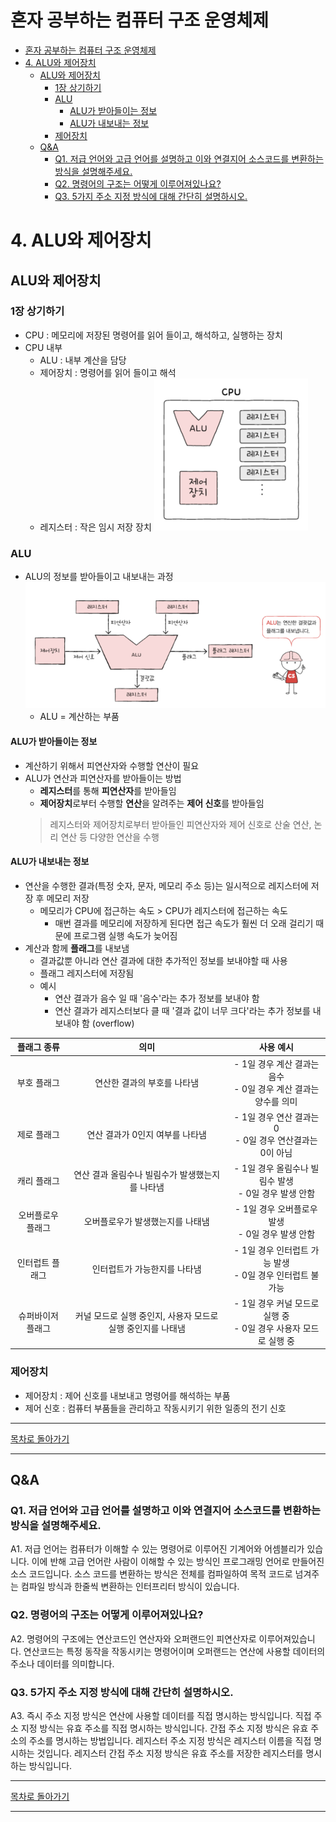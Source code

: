 # 혼자 공부하는 컴퓨터 구조 운영체제 

- [혼자 공부하는 컴퓨터 구조 운영체제](#혼자-공부하는-컴퓨터-구조-운영체제)
- [4. ALU와 제어장치](#4-alu와-제어장치)
  - [ALU와 제어장치](#alu와-제어장치)
    - [1장 상기하기](#1장-상기하기)
    - [ALU](#alu)
      - [ALU가 받아들이는 정보](#alu가-받아들이는-정보)
      - [ALU가 내보내는 정보](#alu가-내보내는-정보)
    - [제어장치](#제어장치)
  - [Q\&A](#qa)
    - [Q1. 저급 언어와 고급 언어를 설명하고 이와 연결지어 소스코드를 변환하는 방식을 설명해주세요.](#q1-저급-언어와-고급-언어를-설명하고-이와-연결지어-소스코드를-변환하는-방식을-설명해주세요)
    - [Q2. 명령어의 구조는 어떻게 이루어져있나요?](#q2-명령어의-구조는-어떻게-이루어져있나요)
    - [Q3. 5가지 주소 지정 방식에 대해 간단히 설명하시오.](#q3-5가지-주소-지정-방식에-대해-간단히-설명하시오)


# 4. ALU와 제어장치
## ALU와 제어장치
### 1장 상기하기
- CPU : 메모리에 저장된 명령어를 읽어 들이고, 해석하고, 실행하는 장치
- CPU 내부
  - ALU : 내부 계산을 담당
  - 제어장치 : 명령어를 읽어 들이고 해석
  - 레지스터 : 작은 임시 저장 장치
![Alt text](<CPU 내부.png>)

### ALU
- ALU의 정보를 받아들이고 내보내는 과정
![!\[Alt text\](image.png)](<ALU 구조.png>)
  - ALU = 계산하는 부품

#### ALU가 받아들이는 정보
- 계산하기 위해서 피연산자와 수행할 연산이 필요
- ALU가 연산과 피연산자를 받아들이는 방법
  - **레지스터**를 통해 **피연산자**를 받아들임
  - **제어장치**로부터 수행할 **연산**을 알려주는 **제어 신호**를 받아들임
  > 레지스터와 제어장치로부터 받아들인 피연산자와 제어 신호로 산술 연산, 논리 연산 등 다양한 연산을 수행

#### ALU가 내보내는 정보
- 연산을 수행한 결과(특정 숫자, 문자, 메모리 주소 등)는 일시적으로 레지스터에 저장 후 메모리 저장
  - 메모리가 CPU에 접근하는 속도 > CPU가 레지스터에 접근하는 속도
    - 매번 결과를 메모리에 저장하게 된다면 접근 속도가 훨씬 더 오래 걸리기 때문에 프로그램 실행 속도가 늦어짐
- 계산과 함께 **플래그**를 내보냄
  - 결과값뿐 아니라 연산 결과에 대한 추가적인 정보를 보내야할 때 사용
  - 플래그 레지스터에 저장됨
  - 예시 
    - 연산 결과가 음수 일 때 '음수'라는 추가 정보를 보내야 함
    - 연산 결과가 레지스터보다 클 때 '결과 값이 너무 크다'라는 추가 정보를 내보내야 함 (overflow)

|플래그 종류|의미|사용 예시|
|:--------:|:---:|:-----:|
|부호 플래그|연산한 결과의 부호를 나타냄|- 1일 경우 계산 결과는 음수 <br> - 0일 경우 계산 결과는 양수를 의미|
|제로 플래그|연산 결과가 0인지 여부를 나타냄|- 1일 경우 연산 결과는 0 <br> - 0일 경우 연산결과는 0이 아님|
|캐리 플래그|연산 결과 올림수나 빌림수가 발생했는지를 나타냄|- 1일 경우 올림수나 빌림수 발생 <br> - 0일 경우 발생 안함|
|오버플로우 플래그|오버플로우가 발생했는지를 나태냄|- 1일 경우 오버플로우 발생 <br> - 0일 경우 발생 안함|
|인터럽트 플래그|인터럽트가 가능한지를 나타냄|- 1일 경우 인터럽트 가능 발생 <br> - 0일 경우 인터럽트 불가능|
|슈퍼바이저 플래그|커널 모드로 실행 중인지, 사용자 모드로 실행 중인지를 나태냄|- 1일 경우 커널 모드로 실행 중 <br> - 0일 경우 사용자 모드로 실행 중|

### 제어장치
- 제어장치 : 제어 신호를 내보내고 명령어를 해석하는 부품
- 제어 신호 : 컴퓨터 부품들을 관리하고 작동시키기 위한 일종의 전기 신호



---
[목차로 돌아가기](#)

---
## Q&A
### Q1. 저급 언어와 고급 언어를 설명하고 이와 연결지어 소스코드를 변환하는 방식을 설명해주세요.
A1. 저급 언어는 컴퓨터가 이해할 수 있는 명령어로 이루어진 기계어와 어셈블리가 있습니다. 이에 반해 고급 언어란 사람이 이해할 수 있는 방식인 프로그래밍 언어로 만들어진 소스 코드입니다. 소스 코드를 변환하는 방식은 전체를 컴파일하여 목적 코드로 넘겨주는 컴파일 방식과 한줄씩 변환하는 인터프리터 방식이 있습니다.

### Q2. 명령어의 구조는 어떻게 이루어져있나요?
A2. 명령어의 구조에는 연산코드인 연산자와 오퍼랜드인 피연산자로 이루어져있습니다. 연산코드는 특정 동작을 작동시키는 명령어이며 오퍼랜드는 연산에 사용할 데이터의 주소나 데이터를 의미합니다.

### Q3. 5가지 주소 지정 방식에 대해 간단히 설명하시오.
A3. 즉시 주소 지정 방식은 연산에 사용할 데이터를 직접 명시하는 방식입니다. 직접 주소 지정 방식는 유효 주소를 직접 명시하는 방식입니다. 간접 주소 지정 방식은 유효 주소의 주소를 명시하는 방법입니다. 레지스터 주소 지정 방식은 레지스터 이름을 직접 명시하는 것입니다. 레지스터 간접 주소 지정 방식은 유효 주소를 저장한 레지스터를 명시하는 방식입니다.

---
[목차로 돌아가기](#)

---